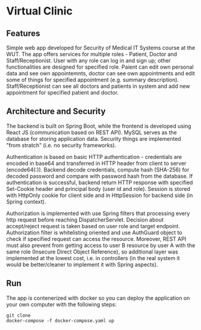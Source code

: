 # Virtual Clinic

## Features
Simple web app developed for Security of Medical IT Systems course at the WUT. The app offers services for multiple roles - Patient, Doctor and Staff/Receptionist. User with any role can log in and sign up; other functionalities are designed for specified role. Paient can edit own personal data and see own appointemnts, doctor can see own appointments and edit some of things for specified appointment (e.g. summary description). Staff/Receptionist can see all doctors and patients in system and add new appointment for specified patient and doctor.


## Architecture and Security
The backend is built on Spring Boot, while the frontend is developed using React JS (communication based on REST API). MySQL serves as the database for storing application data. Security things are implemented "from stratch" (i.e. no security frameworks).

Authentication is based on basic HTTP authentication - credentials are encoded in base64 and transferred in HTTP header from client to server (encode64(<username>:<password>)). Backend decode credentials, compute hash (SHA-256) for decoded password and compare with password hash from the database. If authentication is successful, backend return HTTP response with specified Set-Cookie header and principal body (user id and role). Session is stored with HttpOnly cookie for client side and in HttpSession for backend side (in Spring context).

Authorization is implemented with use Spring filters that processing every http request before reaching DispatcherServlet. Decision about accept/reject request is taken based on user role and target endpoint. Authorization filter is whitelisting oriented and use AuthGuard object to check if specified request can access the resource. Moreover, REST API must also prevent from getting access to user B resource by user A with the same role (Insecure Direct Object Reference), so additional layer was implemented at the lowest cost, i.e. in controllers (in the real system it would be better/cleaner to implement it with Spring aspects).

## Run
The app is contenerized with docker so you can deploy the application on your own computer with the following steps:
```
git clone 
docker-compose -f docker-compose.yaml up
```
